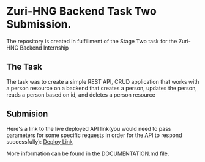 # Zuri-HNG Backend Task Two Submission.

The repository is created in fulfillment of the Stage Two task for the Zuri-HNG Backend Internship

## The Task

The task was to create a simple REST API, CRUD application that works with a person resource on a backend that creates a person, updates the person, reads a person based on id, and deletes a person resource

## Submision

Here's a link to the live deployed API link(you would need to pass parameters for some specific requests in order for the API to respond successfully):
[Deploy Link](https://hngx-stage-two-nhwh.onrender.com/api)

More information can be found in the DOCUMENTATION.md file.

